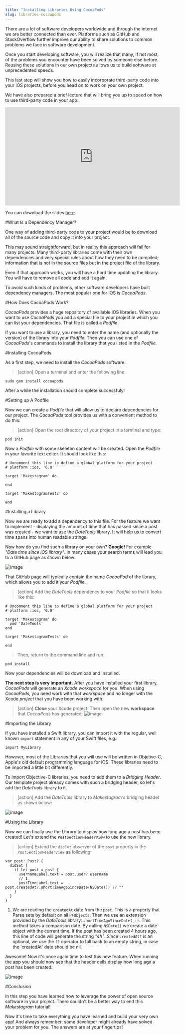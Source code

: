```yaml
---
title: "Installing Libraries Using CocoaPods"
slug: libraries-cocoapods
---
```


There are a lot of software developers worldwide and through the internet we are better connected than ever. Platforms such as GitHub and StackOverflow further improve our ability to share solutions to common problems we face in software development.

Once you start developing software, you will realize that many, if not most, of the problems you encounter have been solved by someone else before. Reusing these solutions in our own projects allows us to build software at unprecedented speeds.

This last step will show you how to easily incorporate third-party code into your iOS projects, before you head on to work on your own project.

We have also prepared a brief lecture that will bring you up to speed on how to use third-party code in your app:

<iframe width="560" height="315" src="https://www.youtube.com/embed/fvaY22g2R0w" frameborder="0" allowfullscreen></iframe>

You can download the slides [here](https://s3.amazonaws.com/mgwu-misc/SA2015/LectureSlides/Libraries.pdf).

#What Is a Dependency Manager?

One way of adding third-party code to your project would be to download all of the source code and copy it into your project.

This may sound straightforward, but in reality this approach will fail for many projects. Many third-party libraries come with their own dependencies and very special rules about how they need to be compiled; information that is not in the source files but in the project file of the library.

Even if that approach works, you will have a hard time updating the library. You will have to remove all code and add it again.

To avoid such kinds of problems, other software developers have built dependency managers. The most popular one for iOS is _CocoaPods_.

#How Does CocoaPods Work?

_CocoaPods_ provides a huge repository of available iOS libraries. When you want to use _CocoaPods_ you add a special file to your project in which you can list your dependencies. That file is called a _Podfile_.

If you want to use a library, you need to enter the name (and optionally the version) of the library into your _Podfile_. Then you can use one of _CocoaPods_'s commands to install the library that you listed in the _Podfile_.

#Installing CocoaPods

As a first step, we need to install the _CocoaPods_ software.

> [action]
> Open a terminal and enter the following line:
>
    sudo gem install cocoapods

After a while the installation should complete successfuly!

#Setting up A Podfile

Now we can create a _Podfile_ that will allow us to declare dependencies for our project. The _CocoaPods_ tool provides us with a convenient method to do this:

> [action]
> Open the root directory of your project in a terminal and type:
>
    pod init

Now a _Podfile_ with some skeleton content will be created. Open the _Podfile_ in your favorite text editor. It should look like this:

    # Uncomment this line to define a global platform for your project
    # platform :ios, '6.0'

    target 'Makestagram' do

    end

    target 'MakestagramTests' do

    end

#Installing a Library

Now we are ready to add a dependency to this file. For the feature we want to implement - displaying the amount of time that has passed since a post was created - we want to use the _DateTools_ library.
It will help us to convert time spans into human readable strings.

Now how do you find such a library on your own? **Google!** For example _"Date time since iOS library"_. In many cases your search terms will lead you to a GitHub page as shown below:

![image](finding_library.png)

That GitHub page will typically contain the name _CocoaPod_ of the library, which allows you to add it your _Podfile_.

> [action]
> Add the _DateTools_ dependency to your _Podfile_ so that it looks like this:
>
    # Uncomment this line to define a global platform for your project
    # platform :ios, '6.0'
>
    target 'Makestagram' do
      pod 'DateTools'
    end
>
    target 'MakestagramTests' do
>
    end
>
> Then, return to the command line and run:
>
    pod install

Now your dependencies will be download and installed.

**The next step is very important.** After you have installed your first library, _CocoaPods_ will generate an _Xcode workspace_ for you. When using _CocoaPods_, you need work with that _workspace_ and no longer with the Xcode _project_ that you have been working with.

> [action]
> **Close** your Xcode project. Then open the new **workspace** that _CocoaPods_ has generated:
> ![image](workspace.png)

#Importing the Library

If you have installed a Swift library, you can import it with the regular, well known `import` statement in any of your Swift files, e.g.:

    import MyLibrary

However, most of the Libraries that you will use will be written in Objetive-C, Apple's old default programming language for iOS. These libraries need to be imported a little bit differently.

To import Objective-C libraries, you need to add them to a _Bridging Header_. Our template project already comes with such a bridging header, so let's add the _DateTools_ library to it.

> [action]
> Add the _DateTools_ library to _Makestagram's_ bridging header as shown below:

![image](add_lib.png)

#Using the Library

Now we can finally use the Library to display how long ago a post has been created!
Let's extend the `PostSectionHeaderView` to use the new library.

> [action]
> Extend the `didSet` observer of the `post` property in the `PostSectionHeaderView` as following:
>
    var post: Post? {
      didSet {
        if let post = post {
          usernameLabel.text = post.user?.username
          // 1
          postTimeLabel.text = post.createdAt?.shortTimeAgoSinceDate(NSDate()) ?? ""
        }
      }
    }

1. We are reading the `createdAt` date from the `post`. This is a property that Parse sets by default on all `PFObjects`. Then we use an extension provided by the _DateTools_ library: `shortTimeAgoSinceDate(_:)`. This method takes a comparison date. By calling `NSDate()` we create a date object with the current time. If the post has been created 4 hours ago, this line of code will generate the string _"4h"_. Since `createdAt?` is an optional, we use the `??` operator to fall back to an empty string, in case the 'createdAt' date should be nil.

Awesome! Now it's once again time to test this new feature. When running the app you should now see that the header cells display how long ago a post has been created:

![image](working.png)

#Conclusion

In this step you have learned how to leverage the power of open source software in your project. There couldn't be a better way to end this _Makestagram_ tutorial!

Now it's time to take everything you have learned and build your very own app! And always remember: some developer might already have solved your problem for you. The answers are at your fingertips!
